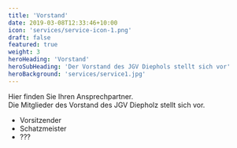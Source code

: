 ```yaml
---
title: 'Vorstand'
date: 2019-03-08T12:33:46+10:00
icon: 'services/service-icon-1.png'
draft: false
featured: true
weight: 3
heroHeading: 'Vorstand'
heroSubHeading: 'Der Vorstand des JGV Diephols stellt sich vor'
heroBackground: 'services/service1.jpg'
---
```


Hier finden Sie Ihren Ansprechpartner.<br>
Die Mitglieder des Vorstand des JGV Diepholz stellt sich vor.


- Vorsitzender
- Schatzmeister
- ???